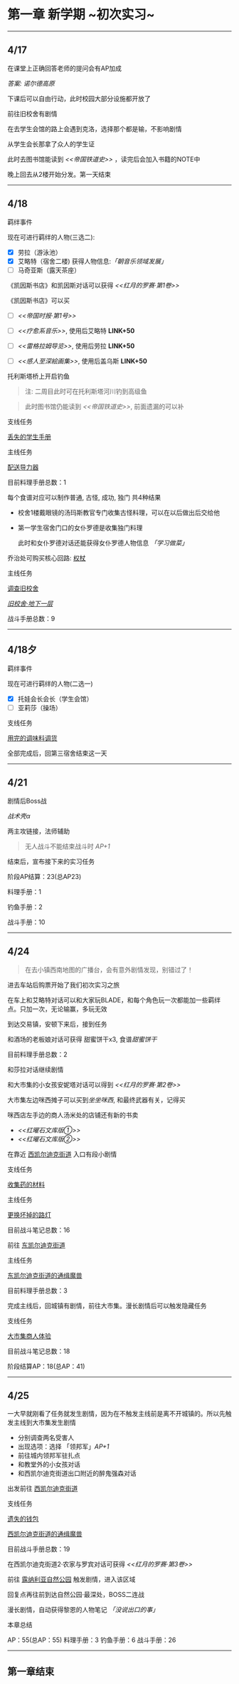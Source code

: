 # 第一章 新学期 \~初次实习\~

---

## 4/17

在课堂上正确回答老师的提问会有AP加成

*答案: 诺尔德高原*

下课后可以自由行动，此时校园大部分设施都开放了

前往旧校舍有剧情

在去学生会馆的路上会遇到克洛，选择那个都是输，不影响剧情

从学生会长那拿了众人的学生证

此时去图书馆能读到 *<<帝国铁道史>>* ，读完后会加入书籍的NOTE中

晚上回去从2楼开始分发。第一天结束

---

## 4/18

羁绊事件

现在可进行羁绊的人物(三选二):
- [x] 劳拉（游泳池）
- [x] 艾略特（宿舍二楼)
    获得人物信息:*「朝音乐领域发展」*
- [ ] 马奇亚斯（露天茶座）

《凯因斯书店》和凯因斯对话可以获得 *<<红月的罗赛·第1卷>>*

《凯因斯书店》可以买

- [ ] *<<帝国时报·第1号>>*
- [ ] *<<疗愈系音乐>>*, 使用后艾略特 **LINK+50**
- [ ] *<<雷格拉姆导览>>*, 使用后劳拉 **LINK+50**
- [ ] *<<感人至深絵画集>>*, 使用后盖乌斯 **LINK+50**
    

托利斯塔桥上开启钓鱼

> 注: 二周目此时可在托利斯塔河川钓到高级鱼

> 此时图书馆仍能读到 *<<帝国铁道史>>*, 前面遗漏的可以补

支线任务

[丢失的学生手册](/game/TheLegendOfHeroes/SenNoKiseki/quests/丢失的学生手册.md#丢失的学生手册)

主线任务

[配送导力器](/game/TheLegendOfHeroes/SenNoKiseki/quests/配送导力器.md#配送导力器)

目前料理手册总数：1

每个食谱对应可以制作普通, 古怪, 成功, 独门 共4种结果

- 校舍1楼戴眼镜的汤玛斯教官专门收集古怪料理，可以在以后做出后交给他

- 第一学生宿舍门口的女仆罗德是收集独门料理

    此时和女仆罗德对话还能获得女仆罗德人物信息 *「学习做菜」*

乔治处可购买核心回路: [权杖](/game/TheLegendOfHeroes/SenNoKiseki/quartz/权杖.md#权杖)

主线任务

[调查旧校舍](/game/TheLegendOfHeroes/SenNoKiseki/quests/调查旧校舍.md#调查旧校舍)

*[旧校舍‧地下一层](/game/TheLegendOfHeroes/SenNoKiseki/locations/旧校舍‧地下一层.md#旧校舍‧地下一层)*

战斗手册总数：9

---

## 4/18夕

羁绊事件

现在可进行羁绊的人物(二选一)

- [x] 托娃会长会长（学生会馆）
- [ ] 亚莉莎（操场）

支线任务

[用完的调味料调货](/game/TheLegendOfHeroes/SenNoKiseki/quests/用完的调味料调货.md#用完的调味料调货)

全部完成后，回第三宿舍结束这一天

---

## 4/21

剧情后Boss战

*战术壳α*

两主攻链接，法师辅助

> 无人战斗不能结束战斗时 *AP+1*

结束后，宣布接下来的实习任务

阶段AP结算：23(总AP23)

料理手册：1

钓鱼手册：2

战斗手册：10

---

## 4/24

> 在去小镇西南地图的广播台，会有意外剧情发现，别错过了！

进去车站后购票开始了我们初次实习之旅

在车上和艾略特对话可以和大家玩BLADE，和每个角色玩一次都能加一些羁绊点。只加一次，无论输赢，多玩无效

到达交易镇，安顿下来后，接到任务

和酒场的老板娘对话可获得 甜蜜饼干x3, 食谱*甜蜜饼干*

目前料理手册总数：2

和莎拉对话继续剧情

和大市集的小女孩安妮塔对话可以得到 *<<红月的罗赛·第2卷>>*

大市集左边咪西摊子可以买到*坐坐咪西*, 和最终武器有关，记得买

咪西店左手边的商人汤米处的店铺还有新的书卖

- *<<红曜石文库版①>>*
- *<<红曜石文库版②>>*

在靠近 [西凯尔迪克街道](/game/TheLegendOfHeroes/SenNoKiseki/locations/西凯尔迪克街道.md#西凯尔迪克街道) 入口有段小剧情

支线任务

[收集药的材料](/game/TheLegendOfHeroes/SenNoKiseki/quests/收集药的材料.md#收集药的材料)

主线任务

[更换坏掉的路灯](/game/TheLegendOfHeroes/SenNoKiseki/quests/更换坏掉的路灯.md#更换坏掉的路灯)

目前战斗笔记总数：16

前往 [东凯尔迪克街道](/game/TheLegendOfHeroes/SenNoKiseki/locations/东凯尔迪克街道.md#东凯尔迪克街道) 

主线任务

[东凯尔迪克街道的通缉魔兽](/game/TheLegendOfHeroes/SenNoKiseki/quests/东凯尔迪克街道的通缉魔兽.md#东凯尔迪克街道的通缉魔兽)

目前料理手册总数：3

完成主线后，回城镇有剧情，前往大市集。漫长剧情后可以触发隐藏任务

支线任务

[大市集商人体验](/game/TheLegendOfHeroes/SenNoKiseki/quests/大市集商人体验.md#大市集商人体验)

目前战斗笔记总数：18

阶段结算AP：18(总AP：41)

---

## 4/25

一大早就刚看了任务就发生剧情，因为在不触发主线前是离不开城镇的。所以先触发主线到大市集发生剧情

- 分别调查两名受害人
- 出现选项：选择 「领邦军」*AP+1*
- 前往城内领邦军驻扎点
- 和教堂外的小女孩对话
- 和西凯尔迪克街道出口附近的醉鬼强森对话

出发前往 [西凯尔迪克街道](/game/TheLegendOfHeroes/SenNoKiseki/locations/西凯尔迪克街道.md#西凯尔迪克街道)

支线任务

[遗失的钱包](/game/TheLegendOfHeroes/SenNoKiseki/quests/遗失的钱包.md#遗失的钱包)

[西凯尔迪克街道的通缉魔兽](/game/TheLegendOfHeroes/SenNoKiseki/quests/西凯尔迪克街道的通缉魔兽.md#西凯尔迪克街道的通缉魔兽)

目前战斗手册总数：19

在西凯尔迪克街道2·农家与罗宾对话可获得 *<<红月的罗赛·第3卷>>*

前往 [露纳利亚自然公园](/game/TheLegendOfHeroes/SenNoKiseki/locations/露纳利亚自然公园.md#露纳利亚自然公园) 触发剧情，进入该区域

回复点再往前到达自然公园·最深处，BOSS二连战

漫长剧情，自动获得黎恩的人物笔记 *「没说出口的事」*

本章总结

AP：55(总AP：55)
料理手册：3
钓鱼手册：6
战斗手册：26

---

## 第一章结束
